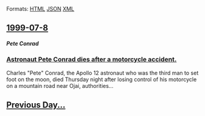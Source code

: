 
Formats: [HTML](1999/07/8/index.html)  [JSON](1999/07/8/index.json)  [XML](1999/07/8/index.xml)  

## [1999-07-8](/news/1999/07/8/index.md)

##### Pete Conrad
### [ Astronaut Pete Conrad dies after a motorcycle accident. ](/news/1999/07/8/astronaut-pete-conrad-dies-after-a-motorcycle-accident.md)
Charles &quot;Pete&quot; Conrad, the Apollo 12 astronaut who was the third man to set foot on the moon, died Thursday night after losing control of his motorcycle on a mountain road near Ojai, authorities...

## [Previous Day...](/news/1999/07/7/index.md)

